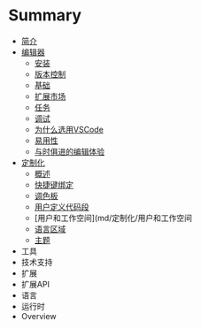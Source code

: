 # Summary

* [简介](README.md)
* [编辑器](md/summary/编辑器.md)
    * [安装](md/编辑器/安装.md)
    * [版本控制](md/编辑器/版本控制.md)
    * [基础](md/编辑器/基础.md)
    * [扩展市场](md/编辑器/扩展市场.md)
    * [任务](md/编辑器/任务.md)
    * [调试](md/编辑器/调试.md)
    * [为什么选用VSCode](md/编辑器/为什么选用VSCode.md)
    * [易用性](md/编辑器/易用性.md)
    * [与时俱进的编辑体验](md/编辑器/与时俱进的编辑体验.md)
* [定制化](md/定制化/概述.md)
    * [概述](md/定制化/概述.md)
    * [快捷键绑定](md/定制化/快捷键绑定.md)
    * [调色板](md/定制化/调色板.md)
    * [用户定义代码段](md/定制化/用户定义代码段.md)
    * [用户和工作空间](md/定制化/用户和工作空间
    * [语言区域](md/定制化/语言区域.md)
    * [主题](md/定制化/主题.md)
* 工具
* 技术支持
* 扩展
* 扩展API
* 语言
* 运行时
* Overview

